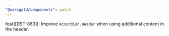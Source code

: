 ```yaml
---
"@marigold/components": patch
---
```


feat([DST-863]): Improve `Accordion.Header` when using additional content in the header.
